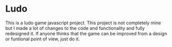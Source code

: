# Ludo
This is a ludo game javascript project. This project is not completely mine but I made a lot of changes to the code and functionality and fully redesigned it. If anyone thinks that the game can be improved from a design or funtional point of view, just do it.
